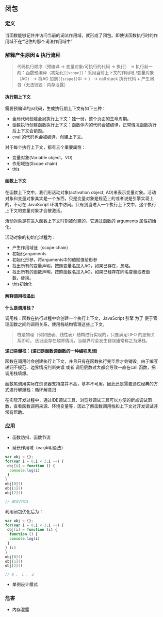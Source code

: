 ## 闭包

### 定义

当函数能够记住并访问当前的词法作用域，就形成了闭包。即使该函数执行时的作用域不在“记住的那个词法作用域中”

### 解释产生原因 & 执行流程

> 代码执行顺序（预编译 -> 变量对象/可执行的代码 -> 执行） ->
> 执行前一刻：函数预编译（初始化`[[scope]]`：采用当前上下文的作用域 /变量对象（AO） -> 将AO 加到`[[scope]]`中 -> ） ->
> call stack 执行代码 + 产生闭包（无法销毁：内存泄露）

#### 执行期上下文

需要预编译的js代码，生成执行期上下文有如下三种：

- 全局代码创建全局执行上下文：独一份，整个页面的生命周期。
- 函数执行创建函数执行上下文：函数体内的代码会被编译，正常情况函数执行后上下文会销毁。
- eval 的代码也会被编译，创建上下文。

对于每个执行上下文，都有三个重要属性：

- 变量对象(Variable object，VO)
- 作用域链(Scope chain)
- this

#### 函数上下文

在函数上下文中，我们用活动对象(activation object, AO)来表示变量对象。活动对象和变量对象其实是一个东西，只是变量对象是规范上的或者说是引擎实现上的，不可在 JavaScript 环境中访问。只有到当进入一个执行上下文中，这个执行上下文的变量对象才会被激活。

活动对象是在进入函数上下文时刻被创建的，它通过函数的 arguments 属性初始化。

活动对象的初始化过程为：

- 产生作用域链（scope chain）
- 初始化arguments
- 初始化形参，将arguments中的值赋值给形参
- 找出所有的变量声明，按照变量名加入AO，如果已存在，忽略。
- 找出所有的函数声明，按照函数名加入AO，如果已经存在同名变量或者函数，替换。
- this初始化

#### 解释调用栈溢出

**什么是调用栈？**

调用栈：函数在执行过程中会创建一个执行上下文，JavaScript 引擎 为了 便于管理函数之间的调用关系，使用栈结构管理这些上下文。

> 栈是物理（例如链表、线性表）结构进行实现的，只要满足LIFO 的逻辑关系即可。 因此会存在越界情况，当越界时会发生错误通常称之为爆栈。

**递归易爆栈：(递归是函数调函数的一种编程思想)**

函数在调用时会创建执行上下文，并且只有在函数执行完毕后才会销毁。由于编写递归不规范、边界情况判断失误 或者 调用层数过大都会导致一直在call 函数，把调用栈填爆。

函数尾调用实际在浏览器支持度并不高，基本不可用。因此还是需要通过经典的方式进行解爆栈：循环解递归

在实际开发过程中，通过IDE调试工具、浏览器调试工具可以方便的断点调试函数，查看函数调用来源、环境变量等，因此了解函数调用栈和上下文对开发调试非常有帮助。

### 应用

- 函数防抖、函数节流

- 延长作用域（var声明语法）

```javascript
var obj = {};
for(var i = 0;i < 3;i ++) {
 obj[i] = function () {
  console.log(i)
 }
}
obj[0]()
obj[1]()
obj[2]()

// 都会打印3
```

利用闭包优化后为：

```javascript
var obj = {};
for(var i = 0;i < 3;i ++) {
 obj[i] = function (i) {
  function () {
  console.log(i)
 }
} (i)
}
obj[0]()
obj[1]()
obj[2]()

// 0 、 1 、 2
```

- 单例设计模式

### 危害

- 内存泄露
